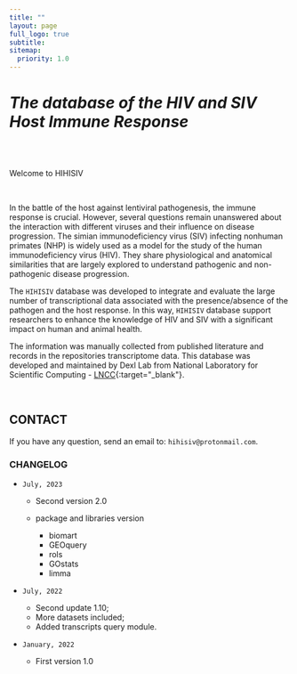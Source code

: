 ```yaml
---
title: ""
layout: page
full_logo: true
subtitle: 
sitemap:
  priority: 1.0
---
```


# *The database of the HIV and SIV Host Immune Response*


<br>
<br>
<p class="describe-text">Welcome to HIHISIV</p>

<br>

In the battle of the host against lentiviral pathogenesis, the immune response is crucial. However, several questions remain unanswered about the interaction with different viruses and their influence on disease progression. The simian immunodeficiency virus (SIV) infecting nonhuman primates (NHP) is widely used as a model for the study of the human immunodeficiency virus (HIV). They share physiological and anatomical similarities that are largely explored to understand pathogenic and non-pathogenic disease progression.

The `HIHISIV` database was developed to integrate and evaluate the large number of transcriptional data associated with the presence/absence of the pathogen and the host response. In this way, `HIHISIV` database support researchers to enhance the knowledge of HIV and SIV with a significant impact on human and animal health.

The information was manually collected from published literature and records in the repositories transcriptome data. This database was developed and maintained by Dexl Lab from National Laboratory for Scientific Computing - [LNCC](https://dexl.lncc.br){:target="_blank"}. 

<br>



## CONTACT

<!--
- Prof. Dr. Fábio Porto - Laboratório Nacional de Computação Científica (LNCC) Petrópolis, Brazil.

- Dr. Luiz M. Gadelha - Friedrich-Schiller-Universität Jena, Germany. 

- Dr. Marcelo Ribeiro-Alves - Fundação Osvaldo Cruz (Fiocruz), Rio de Janeiro, Brazil.

- Prof. Dr. Marcelo Soares - Universidade Federal do Rio de Janeiro (UFRJ), Brazil.

- Prof. Dr. Mirela D'Arc - Universidade Federal do Rio de Janeiro (UFRJ), Brazil.

- Dr. Raquel L. Costa - Laboratório Nacional de Computação Científica (LNCC) Petrópolis, Brazil.
-->

If you have any question, send an email to: `hihisiv@protonmail.com`.


### CHANGELOG

* `July, 2023`
  - Second version 2.0
  
  - package and libraries version
    - biomart
    - GEOquery
    - rols
    - GOstats
    - limma
    
  
* `July, 2022`
  - Second update 1.10;
  - More datasets included; 
  - Added transcripts query module.

* `January, 2022`
  - First version 1.0
 

<br>
<br>
